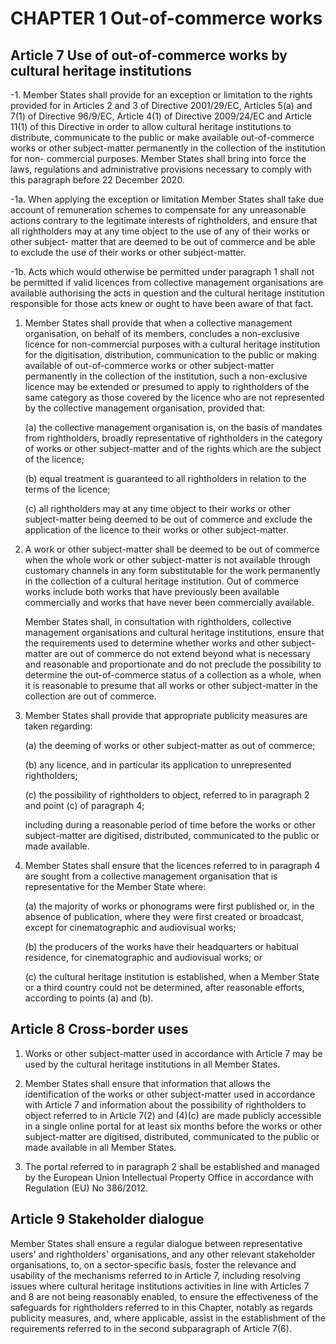 # CHAPTER 1 Out-of-commerce works

## Article 7 Use of out-of-commerce works by cultural heritage institutions

-1. Member States shall provide for an exception or limitation to the rights provided for in Articles 2 and 3 of Directive 2001/29/EC, Articles 5(a) and 7(1) of Directive 96/9/EC, Article 4(1) of Directive 2009/24/EC and Article 11(1) of this Directive in order to allow cultural heritage institutions to distribute, communicate to the public or make available out-of-commerce works or other subject-matter permanently in the collection of the institution for non- commercial purposes. Member States shall bring into force the laws, regulations and administrative provisions necessary to comply with this paragraph before 22 December 2020.

-1a. When applying the exception or limitation Member States shall take due account of remuneration schemes to compensate for any unreasonable actions contrary to the legitimate interests of rightholders, and ensure that all rightholders may at any time object to the use of any of their works or other subject- matter that are deemed to be out of commerce and be able to exclude the use of their works or other subject-matter.

-1b. Acts which would otherwise be permitted under paragraph 1 shall not be permitted if valid licences from collective management organisations are available authorising the acts in question and the cultural heritage institution responsible for those acts knew or ought to have been aware of that fact.

1. Member States shall provide that when a collective management organisation, on behalf of its members, concludes a non-exclusive licence for non-commercial purposes with a cultural heritage institution for the digitisation, distribution, communication to the public or making available of out-of-commerce works or other subject-matter permanently in the collection of the institution, such a non-exclusive licence may be extended or presumed to apply to rightholders of the same category as those covered by the licence who are not represented by the collective management organisation, provided that:

    (a) the collective management organisation is, on the basis of mandates from rightholders, broadly representative of rightholders in the category of works or other subject-matter and of the rights which are the subject of the licence;
    
    (b) equal treatment is guaranteed to all rightholders in relation to the terms of the licence;
    
    (c) all rightholders may at any time object to their works or other subject-matter being deemed to be out of commerce and exclude the application of the licence to their works or other subject-matter.
  
2. A work or other subject-matter shall be deemed to be out of commerce when the whole work or other subject-matter is not available through customary channels in any form substitutable for the work permanently in the collection of a cultural heritage institution. Out of commerce works include both works that have previously been available commercially and works that have never been commercially available.

    Member States shall, in consultation with rightholders, collective management organisations and cultural heritage institutions, ensure that the requirements used to determine whether works and other subject-matter are out of commerce do not extend beyond what is necessary and reasonable and proportionate and do not preclude the possibility to determine the out-of-commerce status of a collection as a whole, when it is reasonable to presume that all works or other subject-matter in the collection are out of commerce.

3. Member States shall provide that appropriate publicity measures are taken regarding:

    (a) the deeming of works or other subject-matter as out of commerce;
    
    (b) any licence, and in particular its application to unrepresented rightholders;
    
    (c) the possibility of rightholders to object, referred to in paragraph 2 and point (c) of paragraph 4;

    including during a reasonable period of time before the works or other subject-matter are digitised, distributed, communicated to the public or made available.

4. Member States shall ensure that the licences referred to in paragraph 4 are sought from a collective management organisation that is representative for the Member State where:

    (a) the majority of works or phonograms were first published or, in the absence of publication, where they were first created or broadcast, except for cinematographic and audiovisual works;

    (b) the producers of the works have their headquarters or habitual residence, for cinematographic and audiovisual works; or

    (c) the cultural heritage institution is established, when a Member State or a third country could not be determined, after reasonable efforts, according to points (a) and (b).

## Article 8 Cross-border uses

1. Works or other subject-matter used in accordance with Article 7 may be used by the cultural heritage institutions in all Member States.

2. Member States shall ensure that information that allows the identification of the works or other subject-matter used in accordance with Article 7 and information about the possibility of rightholders to object referred to in Article 7(2) and (4)(c) are made publicly accessible in a single online portal for at least six months before the works or other subject-matter are digitised, distributed, communicated to the public or made available in all Member States.

3. The portal referred to in paragraph 2 shall be established and managed by the European Union Intellectual Property Office in accordance with Regulation (EU) No 386/2012.

## Article 9 Stakeholder dialogue

Member States shall ensure a regular dialogue between representative users' and rightholders' organisations, and any other relevant stakeholder organisations, to, on a sector-specific basis, foster the relevance and usability of the mechanisms referred to  in Article 7, including resolving issues where cultural heritage institutions activities in line with Articles 7 and 8 are not being reasonably enabled, to ensure the effectiveness of the safeguards for rightholders referred to in this Chapter, notably as regards publicity measures, and, where applicable, assist in the establishment of the requirements referred to in the second subparagraph of Article 7(6).
